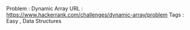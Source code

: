 Problem : Dynamic Array
URL : https://www.hackerrank.com/challenges/dynamic-array/problem
Tags : Easy , Data Structures